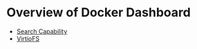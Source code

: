 # Overview of Docker Dashboard

- [Search Capability](https://github.com/collabnix/dockerlabs/blob/master/workshop/dockerdesktop/mac/dashboard/search/README.md)
- [VirtioFS](https://github.com/collabnix/dockerlabs/tree/master/workshop/dockerdesktop/mac/dashboard/virtiofs/README.md)

